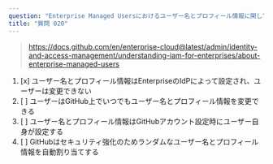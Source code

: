 ```yaml
---
question: "Enterprise Managed Usersにおけるユーザー名とプロフィール情報に関して正しい記述はどれですか？"
title: "質問 020"
---
```


> https://docs.github.com/en/enterprise-cloud@latest/admin/identity-and-access-management/understanding-iam-for-enterprises/about-enterprise-managed-users
1. [x] ユーザー名とプロフィール情報はEnterpriseのIdPによって設定され、ユーザーは変更できない
1. [ ] ユーザーはGitHub上でいつでもユーザー名とプロフィール情報を変更できる
1. [ ] ユーザー名とプロフィール情報はGitHubアカウント設定時にユーザー自身が設定する
1. [ ] GitHubはセキュリティ強化のためランダムなユーザー名とプロフィール情報を自動割り当てする